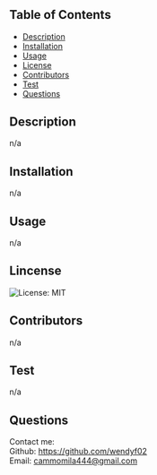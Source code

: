  # 
  ## Table of Contents
  * [Description](#description)
  * [Installation](#installation)
  * [Usage](#usage)
  * [License](#license)
  * [Contributors](#contributors)
  * [Test](#test)
  * [Questions](#questions)
  
  ## Description
  n/a

  ## Installation
  n/a

  ## Usage
  n/a

  ## Lincense
  ![License: MIT](https://img.shields.io/badge/License-MIT-yellow.svg)

  ## Contributors
  n/a

  ## Test
 n/a
  
  ## Questions

  Contact me:   
  Github: https://github.com/wendyf02   
  Email: cammomila444@gmail.com
